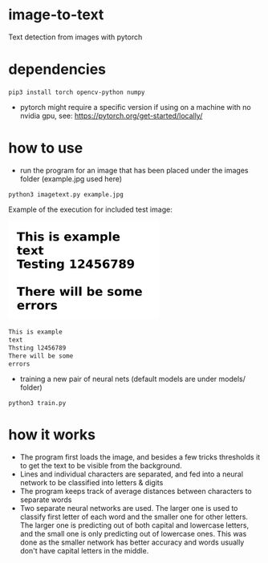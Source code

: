 # image-to-text
Text detection from images with pytorch

# dependencies
`pip3 install torch opencv-python numpy`
* pytorch might require a specific version if using on a machine with no nvidia gpu, see: https://pytorch.org/get-started/locally/


# how to use

* run the program for an image that has been placed under the images folder (example.jpg used here)
```
python3 imagetext.py example.jpg
```
Example of the execution for included test image:

<img src="https://github.com/MilanFIN/image-to-text/blob/main/images/example.jpg?raw=true" alt="image with sample text" width="300"/>

```
This is example
text
Thsting l2456789
There will be some
errors
```

* training a new pair of neural nets (default models are under models/ folder)
```
python3 train.py
```

# how it works

* The program first loads the image, and besides a few tricks thresholds it to get the text to be visible from the background.
* Lines and individual characters are separated, and fed into a neural network to be classified into letters & digits
* The program keeps track of average distances between characters to separate words
* Two separate neural networks are used. The larger one is used to classify first letter of each word and the smaller one for other letters. The larger one is predicting out of both capital and lowercase letters, and the small one is only predicting out of lowercase ones. This was done as the smaller network has better accuracy and words usually don't have capital letters in the middle.
